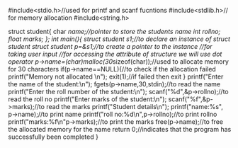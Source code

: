 #include<stdio.h>//used for printf and scanf fucntions
#include<stdlib.h>// for memory allocation
#include<string.h>


 struct student{
     char *name;//pointer to store the students name
     int rollno;
     float marks;
 };
  int main(){
    struct student s1;//to declare an instance of struct student
     struct student *p=&s1;//to create a pointer to the instance
    //for taking user input
    //for accessing the attribute of structure we will use dot operator
   p->name=(char*)malloc(30*sizeof(char));//used to allocate memory for 30 characters
   if(p->name==NULL){//to check if the allocation failed
   printf("Memory not allocated \n");
   exit(1);//if failed then exit
   }
   printf("Enter the name of the student:\n"); 
   fgets(p->name,30,stdin);//to read the name
   printf("Enter the roll number of the student:\n");
   scanf("%d",&p->rollno);//to read the roll no
   printf("Enter marks of the student:\n");
   scanf("%f",&p->marks);//to read the marks
   printf("Student details\n");
   printf("name:%s", p->name);//to print name
   printf("roll no:%d\n",p->rollno);//to print rollno
   printf("marks:%f\n"p->marks);//to print the marks
   free(p->name);//to free the allocated memory for the name
   return 0;//indicates that the program has successfully been completed
   }